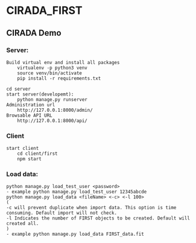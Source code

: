 # CIRADA_FIRST
## CIRADA Demo

### Server:
    Build virtual env and install all packages
        virtualenv -p python3 venv
        source venv/bin/activate
        pip install -r requirements.txt
    
    cd server 
    start server(developemt):
        python manage.py runserver
    Administration url
        http://127.0.0.1:8000/admin/
    Browsable API URL
        http://127.0.0.1:8000/api/

### Client
    start client
        cd client/first 
        npm start

### Load data:
    python manage.py load_test_user <password> 
    - example python manage.py load_test_user 12345abcde
    python manage.py load_data <fileName> <-c> <-l 100> 
    ( 
    -c will prevent duplicate when import data. This option is time consuming. Default import will not check.
    -l Indicates the number of FIRST objects to be created. Default will created all.
    )
    - example python manage.py load_data FIRST_data.fit
